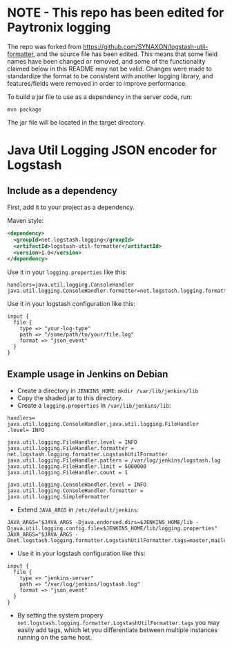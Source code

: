 # NOTE - This repo has been edited for Paytronix logging
The repo was forked from https://github.com/SYNAXON/logstash-util-formatter, and the source file has been edited. This means that some field names have been changed or removed, and some of the functionality claimed below in this README may not be valid. Changes were made to standardize the format to be consistent with another logging library, and features/fields were removed in order to improve performance.

To build a jar file to use as a dependency in the server code, run:

```mvn package```

The jar file will be located in the target directory.

# Java Util Logging JSON encoder for Logstash

## Include as a dependency

First, add it to your project as a dependency.

Maven style:

```xml
<dependency>
  <groupId>net.logstash.logging</groupId>
  <artifactId>logstash-util-formatter</artifactId>
  <version>1.0</version>
</dependency>
```

Use it in your `logging.properties` like this:

```
handlers=java.util.logging.ConsoleHandler
java.util.logging.ConsoleHandler.formatter=net.logstash.logging.formatter.LogstashUtilFormatter

```

Use it in your logstash configuration like this:

```
input {
  file {
    type => "your-log-type"
    path => "/some/path/to/your/file.log"
    format => "json_event"
  }
}
```

## Example usage in Jenkins on Debian

* Create a directory in `JENKINS_HOME`: `mkdir /var/lib/jenkins/lib`
* Copy the shaded jar to this directory.
* Create a `logging.properties` in `/var/lib/jenkins/lib`:

```
handlers= java.util.logging.ConsoleHandler,java.util.logging.FileHandler
.level= INFO

java.util.logging.FileHandler.level = INFO
java.util.logging.FileHandler.formatter = net.logstash.logging.formatter.LogstashUtilFormatter
java.util.logging.FileHandler.pattern = /var/log/jenkins/logstash.log
java.util.logging.FileHandler.limit = 5000000
java.util.logging.FileHandler.count = 1

java.util.logging.ConsoleHandler.level = INFO
java.util.logging.ConsoleHandler.formatter = java.util.logging.SimpleFormatter
```
* Extend `JAVA_ARGS` in `/etc/default/jenkins`:

```
JAVA_ARGS="$JAVA_ARGS -Djava.endorsed.dirs=$JENKINS_HOME/lib -Djava.util.logging.config.file=$JENKINS_HOME/lib/logging.properties"
JAVA_ARGS="$JAVA_ARGS -Dnet.logstash.logging.formatter.LogstashUtilFormatter.tags=master,mailer"
```

* Use it in your logstash configuration like this:

```
input {
  file {
    type => "jenkins-server"
    path => "/var/log/jenkins/logstash.log"
    format => "json_event"
  }
}
```
* By setting the system propery `net.logstash.logging.formatter.LogstashUtilFormatter.tags` you may easily add tags,
which let you differentiate between multiple instances running on the same host.